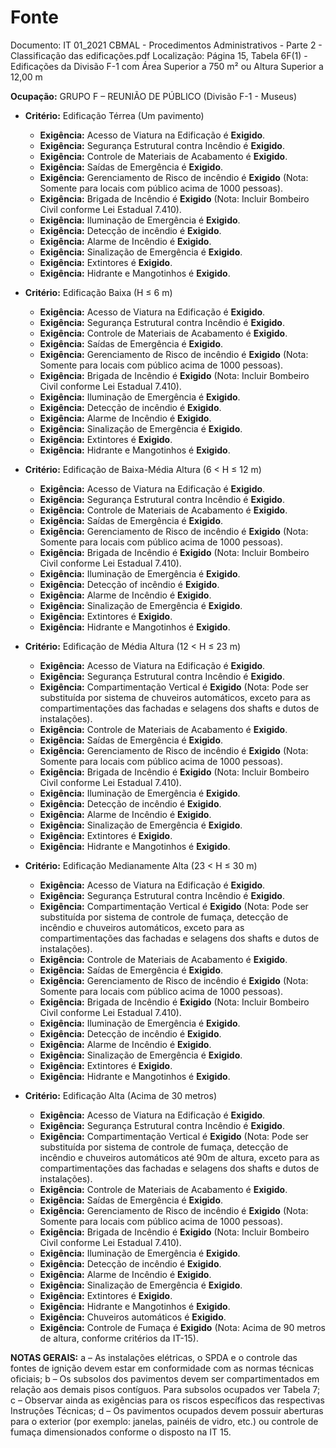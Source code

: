 # Fonte
Documento: IT 01_2021 CBMAL - Procedimentos Administrativos - Parte 2 - Classificação das edificações.pdf
Localização: Página 15, Tabela 6F(1) - Edificações da Divisão F-1 com Área Superior a 750 m² ou Altura Superior a 12,00 m

**Ocupação:** GRUPO F – REUNIÃO DE PÚBLICO (Divisão F-1 - Museus)

- **Critério:** Edificação Térrea (Um pavimento)
  - **Exigência:** Acesso de Viatura na Edificação é **Exigido**.
  - **Exigência:** Segurança Estrutural contra Incêndio é **Exigido**.
  - **Exigência:** Controle de Materiais de Acabamento é **Exigido**.
  - **Exigência:** Saídas de Emergência é **Exigido**.
  - **Exigência:** Gerenciamento de Risco de incêndio é **Exigido** (Nota: Somente para locais com público acima de 1000 pessoas).
  - **Exigência:** Brigada de Incêndio é **Exigido** (Nota: Incluir Bombeiro Civil conforme Lei Estadual 7.410).
  - **Exigência:** Iluminação de Emergência é **Exigido**.
  - **Exigência:** Detecção de incêndio é **Exigido**.
  - **Exigência:** Alarme de Incêndio é **Exigido**.
  - **Exigência:** Sinalização de Emergência é **Exigido**.
  - **Exigência:** Extintores é **Exigido**.
  - **Exigência:** Hidrante e Mangotinhos é **Exigido**.

- **Critério:** Edificação Baixa (H ≤ 6 m)
  - **Exigência:** Acesso de Viatura na Edificação é **Exigido**.
  - **Exigência:** Segurança Estrutural contra Incêndio é **Exigido**.
  - **Exigência:** Controle de Materiais de Acabamento é **Exigido**.
  - **Exigência:** Saídas de Emergência é **Exigido**.
  - **Exigência:** Gerenciamento de Risco de incêndio é **Exigido** (Nota: Somente para locais com público acima de 1000 pessoas).
  - **Exigência:** Brigada de Incêndio é **Exigido** (Nota: Incluir Bombeiro Civil conforme Lei Estadual 7.410).
  - **Exigência:** Iluminação de Emergência é **Exigido**.
  - **Exigência:** Detecção de incêndio é **Exigido**.
  - **Exigência:** Alarme de Incêndio é **Exigido**.
  - **Exigência:** Sinalização de Emergência é **Exigido**.
  - **Exigência:** Extintores é **Exigido**.
  - **Exigência:** Hidrante e Mangotinhos é **Exigido**.

- **Critério:** Edificação de Baixa-Média Altura (6 < H ≤ 12 m)
  - **Exigência:** Acesso de Viatura na Edificação é **Exigido**.
  - **Exigência:** Segurança Estrutural contra Incêndio é **Exigido**.
  - **Exigência:** Controle de Materiais de Acabamento é **Exigido**.
  - **Exigência:** Saídas de Emergência é **Exigido**.
  - **Exigência:** Gerenciamento de Risco de incêndio é **Exigido** (Nota: Somente para locais com público acima de 1000 pessoas).
  - **Exigência:** Brigada de Incêndio é **Exigido** (Nota: Incluir Bombeiro Civil conforme Lei Estadual 7.410).
  - **Exigência:** Iluminação de Emergência é **Exigido**.
  - **Exigência:** Detecção of incêndio é **Exigido**.
  - **Exigência:** Alarme de Incêndio é **Exigido**.
  - **Exigência:** Sinalização de Emergência é **Exigido**.
  - **Exigência:** Extintores é **Exigido**.
  - **Exigência:** Hidrante e Mangotinhos é **Exigido**.

- **Critério:** Edificação de Média Altura (12 < H ≤ 23 m)
  - **Exigência:** Acesso de Viatura na Edificação é **Exigido**.
  - **Exigência:** Segurança Estrutural contra Incêndio é **Exigido**.
  - **Exigência:** Compartimentação Vertical é **Exigido** (Nota: Pode ser substituída por sistema de chuveiros automáticos, exceto para as compartimentações das fachadas e selagens dos shafts e dutos de instalações).
  - **Exigência:** Controle de Materiais de Acabamento é **Exigido**.
  - **Exigência:** Saídas de Emergência é **Exigido**.
  - **Exigência:** Gerenciamento de Risco de incêndio é **Exigido** (Nota: Somente para locais com público acima de 1000 pessoas).
  - **Exigência:** Brigada de Incêndio é **Exigido** (Nota: Incluir Bombeiro Civil conforme Lei Estadual 7.410).
  - **Exigência:** Iluminação de Emergência é **Exigido**.
  - **Exigência:** Detecção de incêndio é **Exigido**.
  - **Exigência:** Alarme de Incêndio é **Exigido**.
  - **Exigência:** Sinalização de Emergência é **Exigido**.
  - **Exigência:** Extintores é **Exigido**.
  - **Exigência:** Hidrante e Mangotinhos é **Exigido**.

- **Critério:** Edificação Medianamente Alta (23 < H ≤ 30 m)
  - **Exigência:** Acesso de Viatura na Edificação é **Exigido**.
  - **Exigência:** Segurança Estrutural contra Incêndio é **Exigido**.
  - **Exigência:** Compartimentação Vertical é **Exigido** (Nota: Pode ser substituída por sistema de controle de fumaça, detecção de incêndio e chuveiros automáticos, exceto para as compartimentações das fachadas e selagens dos shafts e dutos de instalações).
  - **Exigência:** Controle de Materiais de Acabamento é **Exigido**.
  - **Exigência:** Saídas de Emergência é **Exigido**.
  - **Exigência:** Gerenciamento de Risco de incêndio é **Exigido** (Nota: Somente para locais com público acima de 1000 pessoas).
  - **Exigência:** Brigada de Incêndio é **Exigido** (Nota: Incluir Bombeiro Civil conforme Lei Estadual 7.410).
  - **Exigência:** Iluminação de Emergência é **Exigido**.
  - **Exigência:** Detecção de incêndio é **Exigido**.
  - **Exigência:** Alarme de Incêndio é **Exigido**.
  - **Exigência:** Sinalização de Emergência é **Exigido**.
  - **Exigência:** Extintores é **Exigido**.
  - **Exigência:** Hidrante e Mangotinhos é **Exigido**.

- **Critério:** Edificação Alta (Acima de 30 metros)
  - **Exigência:** Acesso de Viatura na Edificação é **Exigido**.
  - **Exigência:** Segurança Estrutural contra Incêndio é **Exigido**.
  - **Exigência:** Compartimentação Vertical é **Exigido** (Nota: Pode ser substituída por sistema de controle de fumaça, detecção de incêndio e chuveiros automáticos até 90m de altura, exceto para as compartimentações das fachadas e selagens dos shafts e dutos de instalações).
  - **Exigência:** Controle de Materiais de Acabamento é **Exigido**.
  - **Exigência:** Saídas de Emergência é **Exigido**.
  - **Exigência:** Gerenciamento de Risco de incêndio é **Exigido** (Nota: Somente para locais com público acima de 1000 pessoas).
  - **Exigência:** Brigada de Incêndio é **Exigido** (Nota: Incluir Bombeiro Civil conforme Lei Estadual 7.410).
  - **Exigência:** Iluminação de Emergência é **Exigido**.
  - **Exigência:** Detecção de incêndio é **Exigido**.
  - **Exigência:** Alarme de Incêndio é **Exigido**.
  - **Exigência:** Sinalização de Emergência é **Exigido**.
  - **Exigência:** Extintores é **Exigido**.
  - **Exigência:** Hidrante e Mangotinhos é **Exigido**.
  - **Exigência:** Chuveiros automáticos é **Exigido**.
  - **Exigência:** Controle de Fumaça é **Exigido** (Nota: Acima de 90 metros de altura, conforme critérios da IT-15).

**NOTAS GERAIS:**
a – As instalações elétricas, o SPDA e o controle das fontes de ignição devem estar em conformidade com as normas técnicas oficiais;
b – Os subsolos dos pavimentos devem ser compartimentados em relação aos demais pisos contíguos. Para subsolos ocupados ver Tabela 7;
c – Observar ainda as exigências para os riscos específicos das respectivas Instruções Técnicas;
d – Os pavimentos ocupados devem possuir aberturas para o exterior (por exemplo: janelas, painéis de vidro, etc.) ou controle de fumaça dimensionados conforme o disposto na IT 15.